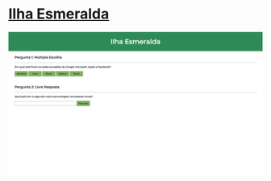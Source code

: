 # [Ilha Esmeralda](https://danilo-xaxa.github.io/ilha_esmeralda/)

<img src="https://github.com/Danilo-Xaxa/ilha_esmeralda/blob/main/screenshot.png"/>

